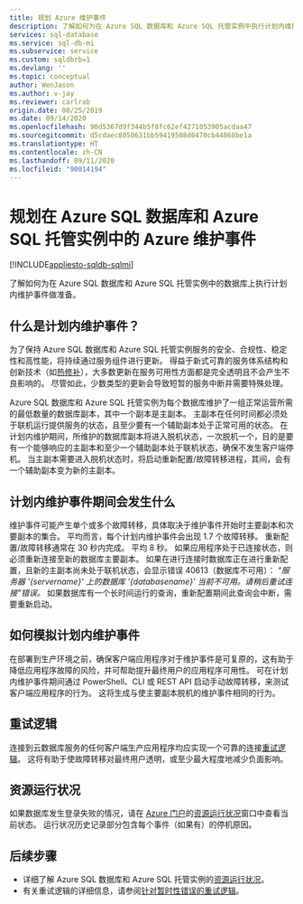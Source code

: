 ```yaml
---
title: 规划 Azure 维护事件
description: 了解如何为在 Azure SQL 数据库和 Azure SQL 托管实例中执行计划内维护事件做准备。
services: sql-database
ms.service: sql-db-mi
ms.subservice: service
ms.custom: sqldbrb=1
ms.devlang: ''
ms.topic: conceptual
author: WenJason
ms.author: v-jay
ms.reviewer: carlrab
origin.date: 08/25/2019
ms.date: 09/14/2020
ms.openlocfilehash: 90d5367d9f344b5f8fc62ef4271053905acdaa47
ms.sourcegitcommit: d5cdaec8050631bb59419508d0470cb44868be1a
ms.translationtype: HT
ms.contentlocale: zh-CN
ms.lasthandoff: 09/11/2020
ms.locfileid: "90014194"
---
```

# <a name="plan-for-azure-maintenance-events-in-azure-sql-database-and-azure-sql-managed-instance"></a>规划在 Azure SQL 数据库和 Azure SQL 托管实例中的 Azure 维护事件
[!INCLUDE[appliesto-sqldb-sqlmi](../includes/appliesto-sqldb-sqlmi.md)]

了解如何为在 Azure SQL 数据库和 Azure SQL 托管实例中的数据库上执行计划内维护事件做准备。

## <a name="what-is-a-planned-maintenance-event"></a>什么是计划内维护事件？

为了保持 Azure SQL 数据库和 Azure SQL 托管实例服务的安全、合规性、稳定性和高性能，将持续通过服务组件进行更新。 得益于新式可靠的服务体系结构和创新技术（如[热修补](https://aka.ms/azuresqlhotpatching)），大多数更新在服务可用性方面都是完全透明且不会产生不良影响的。 尽管如此，少数类型的更新会导致短暂的服务中断并需要特殊处理。 

Azure SQL 数据库和 Azure SQL 托管实例为每个数据库维护了一组正常运营所需的最低数量的数据库副本，其中一个副本是主副本。 主副本在任何时间都必须处于联机运行提供服务的状态，且至少要有一个辅助副本处于正常可用的状态。 在计划内维护期间，所维护的数据库副本将进入脱机状态，一次脱机一个，目的是要有一个能够响应的主副本和至少一个辅助副本处于联机状态，确保不发生客户端停机。 当主副本需要进入脱机状态时，将启动重新配置/故障转移进程，其间，会有一个辅助副本变为新的主副本。  

## <a name="what-to-expect-during-a-planned-maintenance-event"></a>计划内维护事件期间会发生什么

维护事件可能产生单个或多个故障转移，具体取决于维护事件开始时主要副本和次要副本的集合。 平均而言，每个计划内维护事件会出现 1.7 个故障转移。 重新配置/故障转移通常在 30 秒内完成。 平均 8 秒。 如果应用程序处于已连接状态，则必须重新连接至新的数据库主要副本。 如果在进行连接时数据库正在进行重新配置，且新的主副本尚未处于联机状态，会显示错误 40613（数据库不可用）： *“服务器 '{servername}' 上的数据库 '{databasename}' 当前不可用。请稍后重试连接”错误。* 如果数据库有一个长时间运行的查询，重新配置期间此查询会中断，需要重新启动。

## <a name="how-to-simulate-a-planned-maintenance-event"></a>如何模拟计划内维护事件

在部署到生产环境之前，确保客户端应用程序对于维护事件是可复原的，这有助于降低应用程序故障的风险，并可帮助提升最终用户的应用程序可用性。 可在计划内维护事件期间通过 PowerShell、CLI 或 REST API 启动手动故障转移，来测试客户端应用程序的行为。 这将生成与使主要副本脱机的维护事件相同的行为。

## <a name="retry-logic"></a>重试逻辑

连接到云数据库服务的任何客户端生产应用程序均应实现一个可靠的连接[重试逻辑](troubleshoot-common-connectivity-issues.md#retry-logic-for-transient-errors)。 这将有助于使故障转移对最终用户透明，或至少最大程度地减少负面影响。

## <a name="resource-health"></a>资源运行状况

如果数据库发生登录失败的情况，请在 [Azure 门户](https://portal.azure.cn)的[资源运行状况](../../service-health/resource-health-overview.md#get-started)窗口中查看当前状态。 运行状况历史记录部分包含每个事件（如果有）的停机原因。

## <a name="next-steps"></a>后续步骤

- 详细了解 Azure SQL 数据库和 Azure SQL 托管实例的[资源运行状况](resource-health-to-troubleshoot-connectivity.md)。
- 有关重试逻辑的详细信息，请参阅[针对暂时性错误的重试逻辑](troubleshoot-common-connectivity-issues.md#retry-logic-for-transient-errors)。
